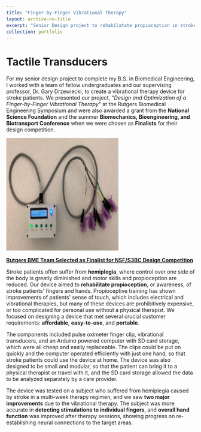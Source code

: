 ```yaml
---
title: "Finger-by-Finger Vibrational Therapy"
layout: archive-no-title
excerpt: "Senior Design project to rehabilatate propioception in stroke patients <br><img src='/images/fingerbyfinger.png'/><br>"
collection: portfolio
---
```


# Tactile Transducers

For my senior design project to complete my B.S. in Biomedical Engineering, I worked with a team of fellow undergraduates and our supervising professor, Dr. Gary Drzewiecki, to create a vibrational therapy device for stroke patients. We presented our project, *"Design and Optimization of a Finger-by-Finger Vibrational Therapy"* at the Rutgers Biomedical Engineering Symposium and were also awarded a grant from the **National Science Foundation** and the summer **Biomechanics, Bioengineering, and Biotransport Conference** when we were chosen as **Finalists** for their design competition. 

<img src="/images/fingerbyfinger.png" width="300" height="300"/> 

[**Rutgers BME Team Selected as Finalist for NSF/S3BC Design Competition**](https://bme.rutgers.edu/news/rutgers-bme-team-selected-finalist-sb3cnsf-undergraduate-student-design-competition)

Stroke patients offen suffer from **hemiplegia**, where control over one side of the body is greatly diminished and motor skills and propioception are reduced. Our device aimed to **rehabilitate propioception**, or awareness, of stroke patients' fingers and hands. Propioceptive training has shown improvements of patients' sense of touch, which includes electrical and vibrational therapies, but many of these devices are prohibitively expensive, or too complicated for personal use without a physical therapist. We focused on designing a device that met several crucial customer requirements: **affordable**, **easy-to-use**, and **portable**. 

The components included pulse oximeter finger clip, vibrational transducers, and an Arduino powered computer with SD card storage, which were all cheap and easily replaceable. The clips could be put on quickly and the computer operated efficiently with just one hand, so that stroke patients could use the device at home. The device was also designed to be small and modular, so that the patient can bring it to a physical therapist or travel with it, and the SD card storage allowed the data to be analyzed separately by a care provider. 

The device was tested on a subject who suffered from hemiplegia caused by stroke in a multi-week therapy regimen, and we saw **two major improvements** due to the vibrational therapy. The subject was more accurate in **detecting stimulations to individual fingers**, and **overall hand function** was improved after therapy sessions, showing progress on re-establishing neural connections to the target areas. 

